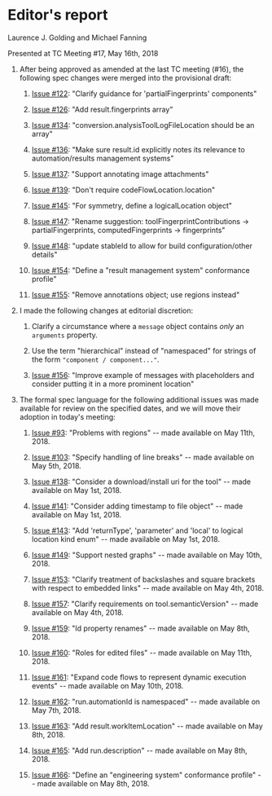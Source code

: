 # Editor's report

Laurence J. Golding and Michael Fanning

Presented at TC Meeting #17, May 16th, 2018

1. After being approved as amended at the last TC meeting (#16), the following spec changes were merged into the provisional draft:

    1. [Issue #122](https://github.com/oasis-tcs/sarif-spec/issues/122): "Clarify guidance for 'partialFingerprints' components"

    1. [Issue #126](https://github.com/oasis-tcs/sarif-spec/issues/126): "Add result.fingerprints array"

    1. [Issue #134](https://github.com/oasis-tcs/sarif-spec/issues/134): "conversion.analysisToolLogFileLocation should be an array"

    1. [Issue #136](https://github.com/oasis-tcs/sarif-spec/issues/136): "Make sure result.id explicitly notes its relevance to automation/results management systems"

    1. [Issue #137](https://github.com/oasis-tcs/sarif-spec/issues/137): "Support annotating image attachments"

    1. [Issue #139](https://github.com/oasis-tcs/sarif-spec/issues/139): "Don't require codeFlowLocation.location"

    1. [Issue #145](https://github.com/oasis-tcs/sarif-spec/issues/145): "For symmetry, define a logicalLocation object"

    1. [Issue #147](https://github.com/oasis-tcs/sarif-spec/issues/147): "Rename suggestion: toolFingerprintContributions -> partialFingerprints, computedFingerprints -> fingerprints"

    1. [Issue #148](https://github.com/oasis-tcs/sarif-spec/issues/148): "update stableId to allow for build configuration/other details"

    1. [Issue #154](https://github.com/oasis-tcs/sarif-spec/issues/154): "Define a "result management system" conformance profile"

    1. [Issue #155](https://github.com/oasis-tcs/sarif-spec/issues/155): "Remove annotations object; use regions instead"

1. I made the following changes at editorial discretion:

    1. Clarify a circumstance where a `message` object contains _only_ an `arguments` property.

    1. Use the term "hierarchical" instead of "namespaced" for strings of the form `"component / component..."`.

    1. [Issue #156](https://github.com/oasis-tcs/sarif-spec/issues/156): "Improve example of messages with placeholders and consider putting it in a more prominent location"

1. The formal spec language for the following additional issues was made available for review on the specified dates, and we will move their adoption in today's meeting:

    1. [Issue #93](https://github.com/oasis-tcs/sarif-spec/issues/93): "Problems with regions" -- made available on May 11th, 2018.

    1. [Issue #103](https://github.com/oasis-tcs/sarif-spec/issues/103): "Specify handling of line breaks" -- made available on May 5th, 2018.

    1. [Issue #138](https://github.com/oasis-tcs/sarif-spec/issues/138): "Consider a download/install uri for the tool" -- made available on May 1st, 2018.

    1. [Issue #141](https://github.com/oasis-tcs/sarif-spec/issues/141): "Consider adding timestamp to file object" -- made available on May 1st, 2018.

    1. [Issue #143](https://github.com/oasis-tcs/sarif-spec/issues/143): "Add 'returnType', 'parameter' and 'local' to logical location kind enum" -- made available on May 1st, 2018.

    1. [Issue #149](https://github.com/oasis-tcs/sarif-spec/issues/149): "Support nested graphs" -- made available on May 10th, 2018.

    1. [Issue #153](https://github.com/oasis-tcs/sarif-spec/issues/153): "Clarify treatment of backslashes and square brackets with respect to embedded links" -- made available on May 4th, 2018.

    1. [Issue #157](https://github.com/oasis-tcs/sarif-spec/issues/157): "Clarify requirements on tool.semanticVersion" -- made available on May 4th, 2018.

    1. [Issue #159](https://github.com/oasis-tcs/sarif-spec/issues/159): "Id property renames" -- made available on May 8th, 2018.

    1. [Issue #160](https://github.com/oasis-tcs/sarif-spec/issues/160): "Roles for edited files" -- made available on May 11th, 2018.

    1. [Issue #161](https://github.com/oasis-tcs/sarif-spec/issues/161): "Expand code flows to represent dynamic execution events" -- made available on May 10th, 2018.

    1. [Issue #162](https://github.com/oasis-tcs/sarif-spec/issues/162): "run.automationId is namespaced" -- made available on May 7th, 2018.

    1. [Issue #163](https://github.com/oasis-tcs/sarif-spec/issues/163): "Add result.workItemLocation" -- made available on May 8th, 2018.

    1. [Issue #165](https://github.com/oasis-tcs/sarif-spec/issues/165): "Add run.description" -- made available on May 8th, 2018.

    1. [Issue #166](https://github.com/oasis-tcs/sarif-spec/issues/166): "Define an "engineering system" conformance profile" -- made available on May 8th, 2018.
